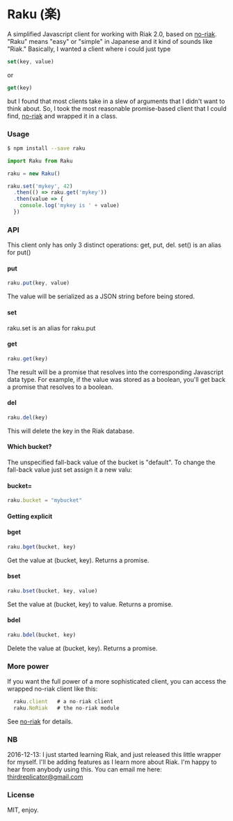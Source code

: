 # Raku (楽)

A simplified Javascript client for working with Riak 2.0, based on [no-riak](https://github.com/oleksiyk/no-riak).  "Raku" means "easy" or "simple" in Japanese and it kind of sounds like "Riak."  Basically, I wanted a client where i could just type

```javascript
set(key, value)
```

or

```javascript
get(key)
```

but I found that most clients take in a slew of arguments that I didn't want to think about.  So, I took the most reasonable promise-based client that I could find, [no-riak](https://github.com/oleksiyk/no-riak) and wrapped it in a class.

### Usage

```sh
$ npm install --save raku
```

```javascript
import Raku from Raku

raku = new Raku()

raku.set('mykey', 42)
  .then(() => raku.get('mykey'))
  .then(value => {
    console.log('mykey is ' + value)
  })
```

### API

This client only has only 3 distinct operations: get, put, del.  set() is an alias for put()

#### put

```javascript
raku.put(key, value)
```

The value will be serialized as a JSON string before being stored.

#### set

raku.set is an alias for raku.put

#### get

```javascript
raku.get(key)
```

The result will be a promise that resolves into the corresponding Javascript data type.  For example, if the value was stored as a boolean, you'll get back a promise that resolves to a boolean.

#### del
````javascript
raku.del(key)
````

This will delete the key in the Riak database.

#### Which bucket?

The unspecified fall-back value of the bucket is "default". To change the fall-back value just set assign it a new valu:

#### bucket=
````javascript
raku.bucket = "mybucket"
````

#### Getting explicit

#### bget
````javascript
raku.bget(bucket, key)
````

Get the value at (bucket, key).  Returns a promise.

#### bset
````javascript
raku.bset(bucket, key, value)
````

Set the value at (bucket, key) to value.  Returns a promise.

#### bdel
````javascript
raku.bdel(bucket, key)
````

Delete the value at (bucket, key).  Returns a promise.

### More power

If you want the full power of a more sophisticated client, you can access the wrapped no-riak client like this:

```javascript
  raku.client   # a no-riak client
  raku.NoRiak   # the no-riak module
```

See [no-riak](https://github.com/oleksiyk/no-riak) for details.

### NB

2016-12-13: I just started learning Riak, and just released this little wrapper for myself.  I'll be adding features as I learn more about Riak.  I'm happy to hear from anybody using this.  You can email me here: thirdreplicator@gmail.com

### License

MIT, enjoy.
